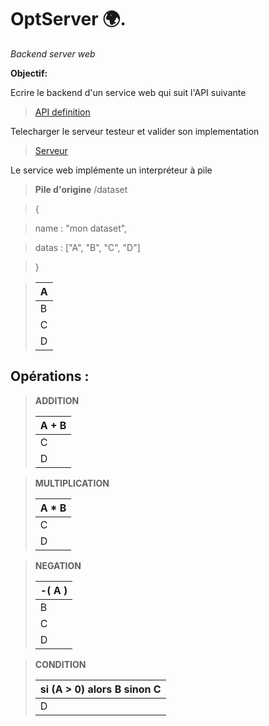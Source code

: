 # OptServer  🌍.
_Backend server web_

**Objectif:**

Ecrire le backend d'un service web qui suit l'API suivante

> [API definition](https://app.swaggerhub.com/apis/geleouet.meritis/OptServer/1.0#/default/postValue)

Telecharger le serveur testeur et valider son implementation
> [Serveur](https://github.com/geleouet/serverTestServer/releases)

Le service web implémente un interpréteur à pile

> **Pile d'origine**
> /dataset

> {

>   name : "mon dataset",

>   datas : ["A", "B", "C", "D"]

> }

>
>
>|A  
>|-
>|B  
>|C
>|D

 
## Opérations :
> **ADDITION**
>  
>|A + B
>|-
>|C
>|D


> **MULTIPLICATION**
> 
>|A * B
>|-
>|C
>|D


> **NEGATION**
> 
>| -( A )
>|-
>|B
>|C
>|D


> **CONDITION**
> 
>| si (A > 0)  alors  B sinon C
>|-
>|D





